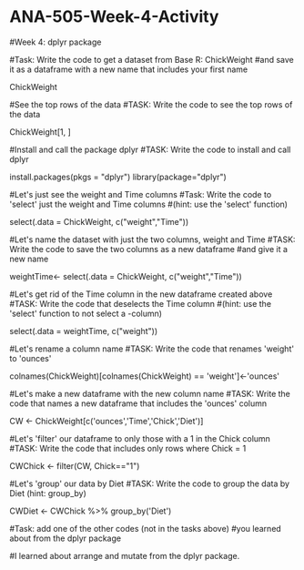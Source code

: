 # ANA-505-Week-4-Activity
#Week 4: dplyr package

#Task: Write the code to get a dataset from Base R: ChickWeight
#and save it as a dataframe with a new name that includes your first name

ChickWeight


#See the top rows of the data
#TASK: Write the code to see the top rows of the data

ChickWeight[1, ]

#Install and call the package dplyr
#TASK: Write the code to install and call dplyr

install.packages(pkgs = "dplyr")
library(package="dplyr")


#Let's just see the weight and Time columns
#Task: Write the code to 'select' just the weight and Time columns 
#(hint: use the 'select' function)

select(.data = ChickWeight, c("weight","Time"))

#Let's name the dataset with just the two columns, weight and Time
#TASK: Write the code to save the two columns as a new dataframe
#and give it a new name

weightTime<- select(.data = ChickWeight, c("weight","Time"))


#Let's get rid of the Time column in the new dataframe created above
#TASK: Write the code that deselects the Time column
#(hint: use the 'select' function to not select a -column)

select(.data = weightTime, c("weight"))

#Let's rename a column name
#TASK: Write the code that renames 'weight' to 'ounces'

colnames(ChickWeight)[colnames(ChickWeight) == 'weight']<-'ounces'

#Let's make a new dataframe with the new column name
#TASK: Write the code that names a new dataframe that includes the 'ounces' column

CW <- ChickWeight[c('ounces','Time','Chick','Diet')]

#Let's 'filter' our dataframe to only those with a 1 in the Chick column
#TASK: Write the code that includes only rows where Chick = 1

CWChick <- filter(CW, Chick=="1")

#Let's 'group' our data by Diet
#TASK: Write the code to group the data by Diet (hint: group_by)

CWDiet <- CWChick %>% group_by('Diet') 

#Task: add one of the other codes (not in the tasks above) 
#you learned about from the dplyr package

#I learned about arrange and mutate from the dplyr package.
